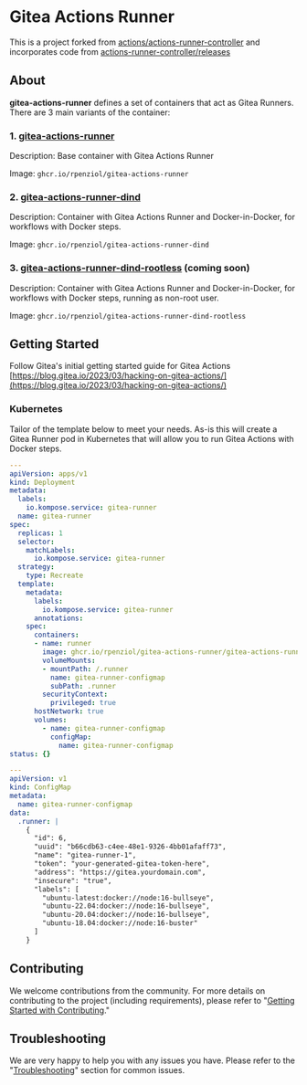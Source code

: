 # Gitea Actions Runner

This is a project forked from [actions/actions-runner-controller](https://github.com/actions/actions-runner-controller) and incorporates code from [actions-runner-controller/releases](https://github.com/actions-runner-controller/releases)

## About

**gitea-actions-runner** defines a set of containers that act as Gitea Runners. There are 3 main variants of the container:

### 1. [gitea-actions-runner](https://github.com/users/rpenziol/packages/container/package/gitea-actions-runner)

Description: Base container with Gitea Actions Runner

Image: `ghcr.io/rpenziol/gitea-actions-runner`

### 2. [gitea-actions-runner-dind](https://github.com/rpenziol/gitea-actions-runner/pkgs/container/gitea-actions-runner-dind)

Description: Container with Gitea Actions Runner and Docker-in-Docker, for workflows with Docker steps.

Image: `ghcr.io/rpenziol/gitea-actions-runner-dind`

### 3. [gitea-actions-runner-dind-rootless](https://github.com/rpenziol/gitea-actions-runner/pkgs/container/gitea-actions-runner-dind-rootless) (coming soon)

Description: Container with Gitea Actions Runner and Docker-in-Docker, for workflows with Docker steps, running as non-root user.

Image: `ghcr.io/rpenziol/gitea-actions-runner-dind-rootless`

## Getting Started

Follow Gitea's initial getting started guide for Gitea Actions [https://blog.gitea.io/2023/03/hacking-on-gitea-actions/](https://blog.gitea.io/2023/03/hacking-on-gitea-actions/)

### Kubernetes

Tailor of the template below to meet your needs. As-is this will create a Gitea Runner pod in Kubernetes that will allow you to run Gitea Actions with Docker steps.

```yaml
---
apiVersion: apps/v1
kind: Deployment
metadata:
  labels:
    io.kompose.service: gitea-runner
  name: gitea-runner
spec:
  replicas: 1
  selector:
    matchLabels:
      io.kompose.service: gitea-runner
  strategy:
    type: Recreate
  template:
    metadata:
      labels:
        io.kompose.service: gitea-runner
      annotations:
    spec:
      containers:
      - name: runner
        image: ghcr.io/rpenziol/gitea-actions-runner/gitea-actions-runner-dind:ubuntu-22.04
        volumeMounts:
        - mountPath: /.runner
          name: gitea-runner-configmap
          subPath: .runner
        securityContext:
          privileged: true
      hostNetwork: true
      volumes:
        - name: gitea-runner-configmap
          configMap:
            name: gitea-runner-configmap
status: {}

---
apiVersion: v1
kind: ConfigMap
metadata:
  name: gitea-runner-configmap
data:
  .runner: |
    {
      "id": 6,
      "uuid": "b66cdb63-c4ee-48e1-9326-4bb01afaff73",
      "name": "gitea-runner-1",
      "token": "your-generated-gitea-token-here",
      "address": "https://gitea.yourdomain.com",
      "insecure": "true",
      "labels": [
        "ubuntu-latest:docker://node:16-bullseye",
        "ubuntu-22.04:docker://node:16-bullseye",
        "ubuntu-20.04:docker://node:16-bullseye",
        "ubuntu-18.04:docker://node:16-buster"
      ]
    }

```

## Contributing

We welcome contributions from the community. For more details on contributing to the project (including requirements), please refer to "[Getting Started with Contributing](https://github.com/actions/actions-runner-controller/blob/master/CONTRIBUTING.md)."

## Troubleshooting

We are very happy to help you with any issues you have. Please refer to the "[Troubleshooting](https://github.com/actions/actions-runner-controller/blob/master/TROUBLESHOOTING.md)" section for common issues.
